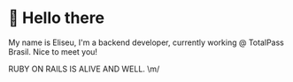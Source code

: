 # 👋 Hello there

My name is Eliseu, I'm a backend developer, currently working @ TotalPass Brasil. Nice to meet you!

RUBY ON RAILS IS ALIVE AND WELL. \m/
